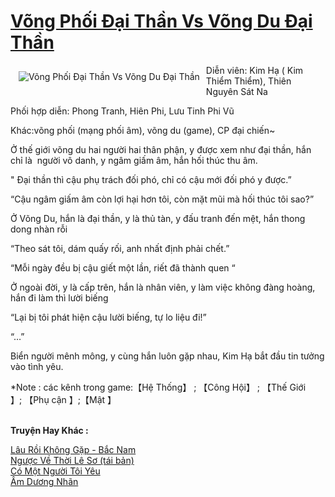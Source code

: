 <a href="https://utruyen.com/vong-phoi-dai-than-vs-vong-du-dai-than/22633/" title="Võng Phối Đại Thần Vs Võng Du Đại Thần"><h1>Võng Phối Đại Thần Vs Võng Du Đại Thần</h1></a><div style="display:table"><img align="right" style="float: left; padding: 10px;" src="https://utruyen.com/images/story/200x260/vong-phoi-dai-than-vs-vong-du-dai-than.jpg" alt="Võng Phối Đại Thần Vs Võng Du Đại Thần">Diễn viên: Kim Hạ ( Kim Thiểm Thiểm), Thiên Nguyên Sát Na<p></p>Phối hợp diễn: Phong Tranh, Hiên Phi, Lưu Tinh Phi Vũ<p></p>Khác:võng phối (mạng phối âm), võng du (game), CP đại chiến~<p></p>Ở thế giới võng du hai người hai thân phận, y được xem như đại thần, hắn chỉ là  người vô danh, y ngâm giấm âm, hắn hối thúc thu âm.<p></p>" Đại thần thì cậu phụ trách đối phó, chỉ có cậu mới đối phó y được.”<p></p>“Cậu ngâm giấm âm còn lợi hại hơn tôi, còn mặt mũi mà hối thúc tôi sao?”<p></p>Ở Võng Du, hắn là đại thần, y là thủ tàn, y đấu tranh đến mệt, hắn thong dong nhàn rỗi<p></p>“Theo sát tôi, dám quấy rối, anh nhất định phải chết.”<p></p>“Mỗi ngày đều bị cậu giết một lần, riết đã thành quen “<p></p>Ở ngoài đời, y là cấp trên, hắn là nhân viên, y làm việc không đàng hoàng, hắn đi làm thì lười biếng<p></p>“Lại bị tôi phát hiện cậu lười biếng, tự lo liệu đi!”<p></p>“…”<p></p>Biển người mênh mông, y cùng hắn luôn gặp nhau, Kim Hạ bắt đầu tin tưởng vào tình yêu.<p></p>*Note : các kênh trong game:【Hệ Thống】 ; 【Công Hội】 ; 【Thế Giới 】; 【Phụ cận 】;【Mật 】</div><p><br><b>Truyện Hay Khác :</b></p><a href="https://utruyen.com/lau-roi-khong-gap-bac-nam/22626/" alt="Lâu Rồi Không Gặp - Bắc Nam">Lâu Rồi Không Gặp - Bắc Nam</a><br/><a href="https://github.com/quanluxury/truyenhot/tree/master/truyenhay/12767/" alt="Ngược Về Thời Lê Sơ (tái bản)">Ngược Về Thời Lê Sơ (tái bản)</a><br/><a href="https://github.com/quanluxury/ngontinhhot/tree/master/truyenhay/19575/" alt="Có Một Người Tôi Yêu">Có Một Người Tôi Yêu</a><br/><a href="https://github.com/quanluxury/ngontinh_sac/tree/master/truyenhay/24685/" alt="Âm Dương Nhãn">Âm Dương Nhãn</a><br/>